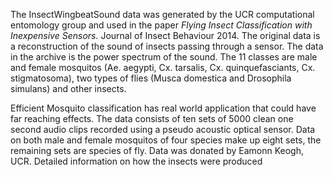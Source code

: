 The InsectWingbeatSound data was generated by the UCR computational
entomology group and used in the paper <em >Flying Insect
Classification with Inexpensive Sensors.</em> Journal of Insect
Behaviour 2014. The original data is a reconstruction of the sound
of insects passing through a sensor. The data in the archive is the
power spectrum of the sound. The 11 classes are male and female
mosquitos (Ae. aegypti, Cx. tarsalis, 	Cx. quinquefasciants, Cx.
stigmatosoma), two types of flies (Musca domestica and Drosophila
simulans) and other insects.

Efficient Mosquito classification has real world application that
could have far reaching effects. The data consists of ten sets of
5000 clean one second audio clips recorded using a pseudo acoustic
optical sensor. Data on both male and female mosquitos of four
species make up eight sets, the remaining sets are species of fly.
Data was donated by Eamonn Keogh, UCR. Detailed information on how
the insects were produced
